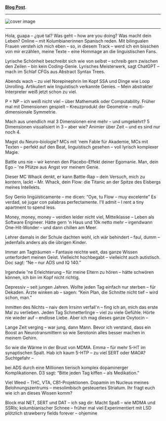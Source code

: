 [**Blog Post**](https://javascript.moe/de/blog/die-kunst-des-andersseins-v4t4rc6us6h6i20h71mrf44x?ui=0).


---

![cover image](https://strapi.javascript.moe/uploads/genie_66b909d528_f7ddfbac17.jpeg)

---

Hola, guapa – ¿qué tal?
Was geht – how are you doing?
Was macht dein Leben?
Online – mit Kolumbianerinnen Spanisch reden.
Mit bilingualen Frauen versteh ich mich eben –
so, in diesem Track – werd ich ein bisschen von mir erzählen,
meine Texte –
eine Hommage an die linguistischen Fans.

Lyrische Schönheit beschreibt sich wie von selbst –
schreib gern zwischen den Zeilen – bin kein Coding-Genie.
Lyrisches Meisterwerk, sagt ChatGPT –
mach im Schlaf CFGs aus Abstract Syntax Trees.

Abends wach – zu viel Norepinephrin
Im Kopf SSA und Dinge wie Loop Unrolling. Artikuliert wie linguistisch verkannte Genies. –
Mein abstrakter Interpreter weiß jetzt schon zu viel.

P = NP – ich weiß nicht viel – über Mathematik oder Computability.
Früher mal mit Dimensionen gespielt –
Kreuzprodukt der Geometrie – multi-dimensionale Symmetrie.

Mach aus unendlich mal 3 Dimensionen eine mehr – und umgekehrt?
5 Dimensionen visualisiert in 3 – aber wie?
Animier über Zeit – und es sind nur noch 4.

Magst du Neuro–biologie?
MCs mit 'nem Fable für Akademie,
MCs mit Texten – perfekt auf den Beat,
linguistisch gesehen – voll lyrisch komplexer Magie.

Battle uns nie –
wir kennen den Placebo-Effekt deiner Egomanie.
Man, dein Ego – 'ne Pfütze aus Angst vor meinem Genie.

Dieser MC Whack denkt, er kann Battle-Rap –
dein Versuch, mich zu kontern, lackt –
Mr. Whack, dein Flow:
die Titanic an der Spitze des Eisbergs meines Intellekts.

Soy Genio lingüísticamente –
me dicen: “Oye, tu Flow – muy excelente”
Es verdad, sé jugar con palabras perfectamente. I'll admit – I rent a tiny apartment to spend less.

Money, money, money – verdien leider nicht viel,
Mittelklasse – Leben als Software Engineer.
Hätte gern 'n Haus und 10k netto mehr –
irgendwann One-Hit-Wonder – und dann chillen am Meer.

Lehrer damals in der Schule dachten wohl, ich wär behindert –
faul, dumm – jedenfalls anders als die übrigen Kinder.

Immer am Tagträumen – Fantasie reichte weit,
das ganze Wissen unterfordert meinen Geist.
Vielleicht hochbegabt – vielleicht auch autistisch.
Doc sagt: “Ne – nur ADS und IQ 140.”

Irgendwie 'ne Erleichterung – für meine Eltern zu hören –
hätte schwören können, ich bin im Kopf nicht richtig.

Depressiv – seit jungen Jahren.
Wollte jeden Tag einfach nur sterben – für Dekaden.
Ärzte winken ab – sagen: “Kein Plan,
die Schnitte nicht tief – wird schon, man.”

Inmitten des Nichts – naiv dem Irrsinn verfall'n –
fing ich an, mich das erste Mal zu verlieben.
Jeden Tag Schmetterlinge – viel zu viele Gefühle.
Hörte nie wieder auf – endlose Liebe.
Aber ich mag dieses ganze Oxytocin –

Lange Zeit verging – war jung, dann Mann.
Bevor ich verstand, dass ein Boost an
Neurotransmittern so wie Serotonin
alles besser machen in meinem Gehirn.

So wie die Wärme in der Brust von MDMA.
Emma – für mehr 5-HT im synaptischen Spalt. Hab ich kaum 5-HTP – zu viel SERT oder MAOA?
Suchtgefahr –

bei ADS
durch eine Millionen tierisch komplex dopaminerger Komplikationen.
D3 sagt: “Bitte jeden Tag kiffen – als Medikation.”

Viel Weed – THC, VTA, CB1-Projektionen.
Dopamin im Nucleus meines Belohnungszentrums –
mesolimbisch gesteuertes Striatum. Ihr fragt euch wie ich an dieses Wissen komm?

Block mal NET, SERT und DAT –
ich sag dir: Macht Spaß – wie MDMA und SSRIs; kolumbianischer Schnee – früher mal viel Experimentiert mit LSD plötzlich strawberry fields forever – ohjemine